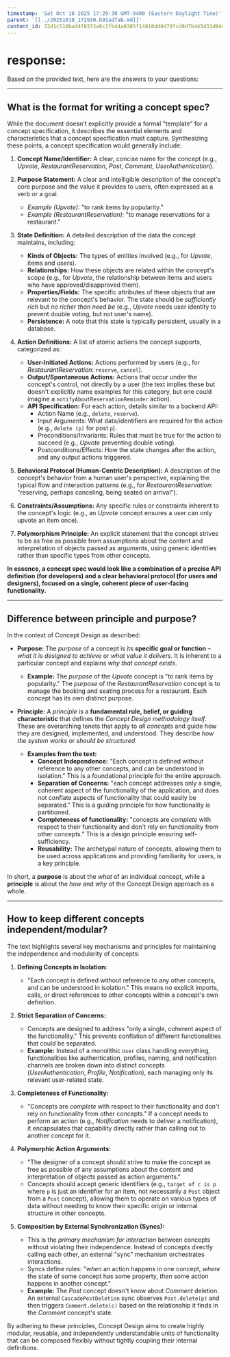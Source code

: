 ```yaml
---
timestamp: 'Sat Oct 18 2025 17:29:30 GMT-0400 (Eastern Daylight Time)'
parent: '[[../20251018_172930.b91adfab.md]]'
content_id: 72d1c510bad4f8372a6c1fb44a0385f14810dd0d70fcd8d7b445d31d9dcad708
---
```


# response:

Based on the provided text, here are the answers to your questions:

***

## What is the format for writing a concept spec?

While the document doesn't explicitly provide a formal "template" for a concept specification, it describes the essential elements and characteristics that a concept specification must capture. Synthesizing these points, a concept specification would generally include:

1. **Concept Name/Identifier:** A clear, concise name for the concept (e.g., *Upvote*, *RestaurantReservation*, *Post*, *Comment*, *UserAuthentication*).

2. **Purpose Statement:** A clear and intelligible description of the concept's core purpose and the value it provides to users, often expressed as a verb or a goal.
   * *Example (Upvote):* "to rank items by popularity."
   * *Example (RestaurantReservation):* "to manage reservations for a restaurant."

3. **State Definition:** A detailed description of the data the concept maintains, including:
   * **Kinds of Objects:** The types of entities involved (e.g., for *Upvote*, items and users).
   * **Relationships:** How these objects are related within the concept's scope (e.g., for *Upvote*, the relationship between items and users who have approved/disapproved them).
   * **Properties/Fields:** The specific attributes of these objects that are relevant to the concept's behavior. The state should be *sufficiently rich* but *no richer than need be* (e.g., *Upvote* needs user identity to prevent double voting, but not user's name).
   * **Persistence:** A note that this state is typically persistent, usually in a database.

4. **Action Definitions:** A list of atomic actions the concept supports, categorized as:
   * **User-Initiated Actions:** Actions performed by users (e.g., for *RestaurantReservation*: `reserve`, `cancel`).
   * **Output/Spontaneous Actions:** Actions that occur under the concept's control, not directly by a user (the text implies these but doesn't explicitly name examples for this category, but one could imagine a `notifyAboutReservationReminder` action).
   * **API Specification:** For each action, details similar to a backend API:
     * Action Name (e.g., `delete`, `reserve`).
     * Input Arguments: What data/identifiers are required for the action (e.g., `delete (p)` for post `p`).
     * Preconditions/Invariants: Rules that must be true for the action to succeed (e.g., *Upvote* preventing double voting).
     * Postconditions/Effects: How the state changes after the action, and any output actions triggered.

5. **Behavioral Protocol (Human-Centric Description):** A description of the concept's behavior from a human user's perspective, explaining the typical flow and interaction patterns (e.g., for *RestaurantReservation*: "reserving, perhaps canceling, being seated on arrival").

6. **Constraints/Assumptions:** Any specific rules or constraints inherent to the concept's logic (e.g., an *Upvote* concept ensures a user can only upvote an item once).

7. **Polymorphism Principle:** An explicit statement that the concept strives to be as free as possible from assumptions about the content and interpretation of objects passed as arguments, using generic identities rather than specific types from other concepts.

**In essence, a concept spec would look like a combination of a precise API definition (for developers) and a clear behavioral protocol (for users and designers), focused on a single, coherent piece of user-facing functionality.**

***

## Difference between principle and purpose?

In the context of Concept Design as described:

* **Purpose:** The *purpose* of a concept is its **specific goal or function** – *what it is designed to achieve* or *what value it delivers*. It is inherent to a particular concept and explains *why that concept exists*.
  * **Example:** The *purpose* of the *Upvote* concept is "to rank items by popularity." The *purpose* of the *RestaurantReservation* concept is to manage the booking and seating process for a restaurant. Each concept has its own distinct purpose.

* **Principle:** A *principle* is a **fundamental rule, belief, or guiding characteristic** that defines the *Concept Design methodology itself*. These are overarching tenets that apply to *all concepts* and guide how they are designed, implemented, and understood. They describe *how the system works* or *should be structured*.
  * **Examples from the text:**
    * **Concept Independence:** "Each concept is defined without reference to any other concepts, and can be understood in isolation." This is a foundational principle for the entire approach.
    * **Separation of Concerns:** "each concept addresses only a single, coherent aspect of the functionality of the application, and does not conflate aspects of functionality that could easily be separated." This is a guiding principle for how functionality is partitioned.
    * **Completeness of functionality:** "concepts are *complete* with respect to their functionality and don't rely on functionality from other concepts." This is a design principle ensuring self-sufficiency.
    * **Reusability:** The archetypal nature of concepts, allowing them to be used across applications and providing familiarity for users, is a key principle.

In short, a **purpose** is about the *what* of an individual concept, while a **principle** is about the *how* and *why* of the Concept Design approach as a whole.

***

## How to keep different concepts independent/modular?

The text highlights several key mechanisms and principles for maintaining the independence and modularity of concepts:

1. **Defining Concepts in Isolation:**
   * "Each concept is defined without reference to any other concepts, and can be understood in isolation." This means no explicit imports, calls, or direct references to other concepts within a concept's own definition.

2. **Strict Separation of Concerns:**
   * Concepts are designed to address "only a single, coherent aspect of the functionality." This prevents conflation of different functionalities that could be separated.
   * **Example:** Instead of a monolithic `User` class handling everything, functionalities like authentication, profiles, naming, and notification channels are broken down into distinct concepts (*UserAuthentication*, *Profile*, *Notification*), each managing only its relevant user-related state.

3. **Completeness of Functionality:**
   * "Concepts are *complete* with respect to their functionality and don't rely on functionality from other concepts." If a concept needs to perform an action (e.g., *Notification* needs to deliver a notification), it encapsulates that capability directly rather than calling out to another concept for it.

4. **Polymorphic Action Arguments:**
   * "The designer of a concept should strive to make the concept as free as possible of any assumptions about the content and interpretation of objects passed as action arguments."
   * Concepts should accept generic identifiers (e.g., `target of c is p` where `p` is just an identifier for an item, not necessarily a `Post` object from a `Post` concept), allowing them to operate on various types of data without needing to know their specific origin or internal structure in other concepts.

5. **Composition by External Synchronization (Syncs):**
   * This is the *primary mechanism for interaction* between concepts without violating their independence. Instead of concepts directly calling each other, an external "sync" mechanism orchestrates interactions.
   * Syncs define rules: "*when* an action happens in one concept, *where* the state of some concept has some property, *then* some action happens in another concept."
   * **Example:** The *Post* concept doesn't know about *Comment* deletion. An external `CascadePostDeletion` sync observes `Post.delete(p)` and then triggers `Comment.delete(c)` based on the relationship it finds in the *Comment* concept's state.

By adhering to these principles, Concept Design aims to create highly modular, reusable, and independently understandable units of functionality that can be composed flexibly without tightly coupling their internal definitions.
